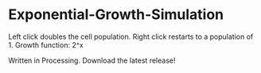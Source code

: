 # Exponential-Growth-Simulation
Left click doubles the cell population.
Right click restarts to a population of 1.
Growth function: 2^x

Written in Processing. Download the latest release!
